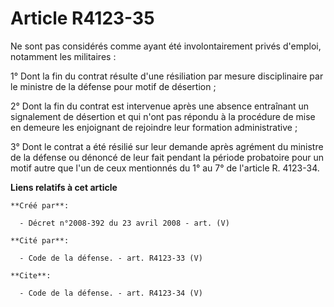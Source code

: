 # Article R4123-35

Ne sont pas considérés comme ayant été involontairement privés d'emploi, notamment les militaires : 

1° Dont la fin du contrat résulte d'une résiliation par mesure disciplinaire par le ministre de la défense pour motif de
désertion ; 

2° Dont la fin du contrat est intervenue après une absence entraînant un signalement de désertion et qui n'ont pas répondu à
la procédure de mise en demeure les enjoignant de rejoindre leur formation administrative ; 

3° Dont le contrat a été résilié sur leur demande après agrément du ministre de la défense ou dénoncé de leur fait pendant la
période probatoire pour un motif autre que l'un de ceux mentionnés du 1° au 7° de l'article R. 4123-34.

**Liens relatifs à cet article**

	**Créé par**:

	  - Décret n°2008-392 du 23 avril 2008 - art. (V)

	**Cité par**:

	  - Code de la défense. - art. R4123-33 (V)

	**Cite**:

	  - Code de la défense. - art. R4123-34 (V)
